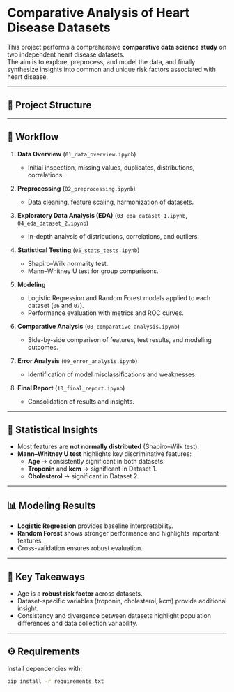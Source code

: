 # Comparative Analysis of Heart Disease Datasets  

This project performs a comprehensive **comparative data science study** on two independent heart disease datasets.  
The aim is to explore, preprocess, and model the data, and finally synthesize insights into common and unique risk factors associated with heart disease.  

---

## 📂 Project Structure  

---

## 🚀 Workflow  

1. **Data Overview** (`01_data_overview.ipynb`)  
   - Initial inspection, missing values, duplicates, distributions, correlations.  

2. **Preprocessing** (`02_preprocessing.ipynb`)  
   - Data cleaning, feature scaling, harmonization of datasets.  

3. **Exploratory Data Analysis (EDA)** (`03_eda_dataset_1.ipynb`, `04_eda_dataset_2.ipynb`)  
   - In-depth analysis of distributions, correlations, and outliers.  

4. **Statistical Testing** (`05_stats_tests.ipynb`)  
   - Shapiro–Wilk normality test.  
   - Mann–Whitney U test for group comparisons.  

5. **Modeling**  
   - Logistic Regression and Random Forest models applied to each dataset (`06` and `07`).  
   - Performance evaluation with metrics and ROC curves.  

6. **Comparative Analysis** (`08_comparative_analysis.ipynb`)  
   - Side-by-side comparison of features, test results, and modeling outcomes.  

7. **Error Analysis** (`09_error_analysis.ipynb`)  
   - Identification of model misclassifications and weaknesses.  

8. **Final Report** (`10_final_report.ipynb`)  
   - Consolidation of results and insights.  

---

## 🧪 Statistical Insights  

- Most features are **not normally distributed** (Shapiro–Wilk test).  
- **Mann–Whitney U test** highlights key discriminative features:  
  - **Age** → consistently significant in both datasets.  
  - **Troponin** and **kcm** → significant in Dataset 1.  
  - **Cholesterol** → significant in Dataset 2.  

---

## 📊 Modeling Results  

- **Logistic Regression** provides baseline interpretability.  
- **Random Forest** shows stronger performance and highlights important features.  
- Cross-validation ensures robust evaluation.  

---

## 🔑 Key Takeaways  

- Age is a **robust risk factor** across datasets.  
- Dataset-specific variables (troponin, cholesterol, kcm) provide additional insight.  
- Consistency and divergence between datasets highlight population differences and data collection variability.  

---

## ⚙️ Requirements  

Install dependencies with:  

```bash
pip install -r requirements.txt
